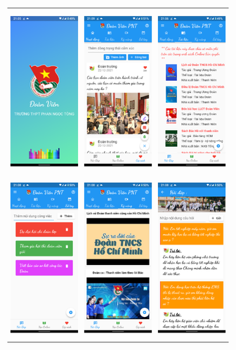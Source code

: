 
<table style="width:100%">
  <tr>
    <th><p align="left">
  <img src="https://github.com/lephathien/DoanVien_PNT/blob/a50bde9502979a01c6aede0129eb07ba4e25dad1/0.jpg" width="350" title="hover text">
</p></th>
    <th><p align="left">
  <img src="https://github.com/lephathien/DoanVien_PNT/blob/d1754b5aeb12b41a65aa2b0458a7ad647470ced3/1.jpg" width="350" title="hover text">
</p>

</th>
    <th><p align="left">
  <img src="https://github.com/lephathien/DoanVien_PNT/blob/d3038ffd5fc88f4f943ba172ae819b2862207ff4/2.jpg" width="350" title="hover text">
</p></th>
  </tr>
  <tr>
    <td><p align="left">
  <img src="https://github.com/lephathien/DoanVien_PNT/blob/d3038ffd5fc88f4f943ba172ae819b2862207ff4/3.jpg" width="350" title="hover text">
</p></td>
    <td><p align="left">
  <img src="https://github.com/lephathien/DoanVien_PNT/blob/d3038ffd5fc88f4f943ba172ae819b2862207ff4/4.jpg" width="350" title="hover text">
</p></td>
    <td><p align="left">
  <img src="https://github.com/lephathien/DoanVien_PNT/blob/d3038ffd5fc88f4f943ba172ae819b2862207ff4/5.jpg" width="350" title="hover text">
</p></td>
  </tr>
  
</table>


